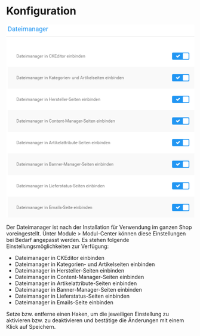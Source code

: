 # Konfiguration 

![](Bilder/Abb160_KonfigurationDateimanager.PNG "Konfiguration des Dateimanagers")

Der Dateimanager ist nach der Installation für Verwendung im ganzen Shop voreingestellt. Unter Module \> Modul-Center können diese Einstellungen bei Bedarf angepasst werden. Es stehen folgende Einstellungsmöglichkeiten zur Verfügung:

-   Dateimanager in CKEditor einbinden
-   Dateimanager in Kategorien- und Artikelseiten einbinden
-   Dateimanager in Hersteller-Seiten einbinden
-   Dateimanager in Content-Manager-Seiten einbinden
-   Dateimanager in Artikelattribute-Seiten einbinden
-   Dateimanager in Banner-Manager-Seiten einbinden
-   Dateimanager in Lieferstatus-Seiten einbinden
-   Dateimanager in Emails-Seite einbinden

Setze bzw. entferne einen Haken, um die jeweiligen Einstellung zu aktivieren bzw. zu deaktivieren und bestätige die Änderungen mit einem Klick auf Speichern.



